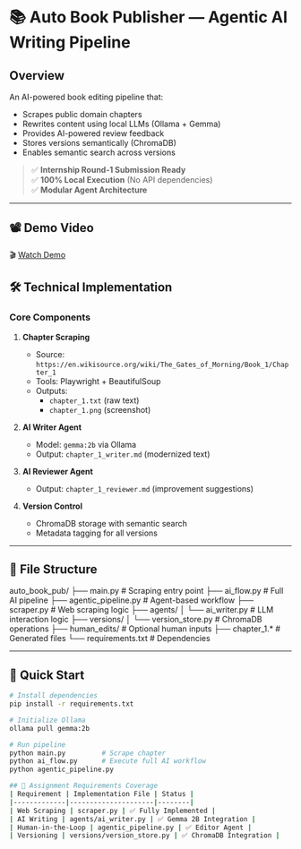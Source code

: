 # 📚 Auto Book Publisher — Agentic AI Writing Pipeline

## Overview
An AI-powered book editing pipeline that:
- Scrapes public domain chapters 
- Rewrites content using local LLMs (Ollama + Gemma)
- Provides AI-powered review feedback
- Stores versions semantically (ChromaDB)
- Enables semantic search across versions

> ✅ **Internship Round-1 Submission Ready**  
> ✅ **100% Local Execution** (No API dependencies)  
> ✅ **Modular Agent Architecture**

---
## 📽️ Demo Video
🎬 [Watch Demo](https://drive.google.com/file/d/1lBN_dJRn-8AmKFK_x7HSCX_LXK4WnxXu/view?usp=sharing)


## 🛠️ Technical Implementation

### Core Components
1. **Chapter Scraping**
   - Source: `https://en.wikisource.org/wiki/The_Gates_of_Morning/Book_1/Chapter_1`
   - Tools: Playwright + BeautifulSoup
   - Outputs: 
     - `chapter_1.txt` (raw text)
     - `chapter_1.png` (screenshot)

2. **AI Writer Agent**
   - Model: `gemma:2b` via Ollama
   - Output: `chapter_1_writer.md` (modernized text)

3. **AI Reviewer Agent** 
   - Output: `chapter_1_reviewer.md` (improvement suggestions)

4. **Version Control**
   - ChromaDB storage with semantic search
   - Metadata tagging for all versions

---

## 📂 File Structure
auto_book_pub/
├── main.py # Scraping entry point
├── ai_flow.py # Full AI pipeline
├── agentic_pipeline.py # Agent-based workflow
├── scraper.py # Web scraping logic
├── agents/
│ └── ai_writer.py # LLM interaction logic
├── versions/
│ └── version_store.py # ChromaDB operations
├── human_edits/ # Optional human inputs
├── chapter_1.* # Generated files
└── requirements.txt # Dependencies

---

## 🚀 Quick Start
```bash
# Install dependencies
pip install -r requirements.txt

# Initialize Ollama
ollama pull gemma:2b

# Run pipeline
python main.py         # Scrape chapter
python ai_flow.py      # Execute full AI workflow
python agentic_pipeline.py

## 🎯 Assignment Requirements Coverage
| Requirement | Implementation File | Status |
|-------------|---------------------|--------|
| Web Scraping | scraper.py | ✅ Fully Implemented |
| AI Writing | agents/ai_writer.py | ✅ Gemma 2B Integration |
| Human-in-the-Loop | agentic_pipeline.py | ✅ Editor Agent |
| Versioning | versions/version_store.py | ✅ ChromaDB Integration |
